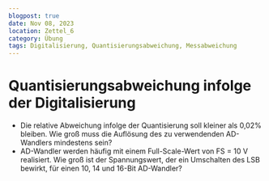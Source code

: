 ```yaml
---
blogpost: true
date: Nov 08, 2023
location: Zettel_6
category: Übung
tags: Digitalisierung, Quantisierungsabweichung, Messabweichung
---
```



# Quantisierungsabweichung infolge der Digitalisierung


* Die relative Abweichung infolge der Quantisierung soll kleiner als 0,02% bleiben. Wie groß muss die Auflösung des zu verwendenden AD-Wandlers mindestens sein?
* AD-Wandler werden häufig mit einem Full-Scale-Wert von FS = 10 V realisiert. Wie groß ist der Spannungswert, der ein Umschalten des LSB bewirkt, für einen 10, 14 und 16-Bit AD-Wandler?
